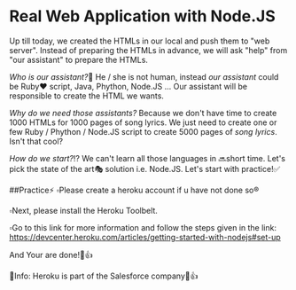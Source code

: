 # Real Web Application with Node.JS

Up till today, we created the HTMLs in our local and push them to "web server".
Instead of preparing the HTMLs in advance, we will ask "help" from "our assistant" to prepare the HTMLs.

_Who is our assistant?_:bust_in_silhouette:
He / she is not human, instead _our assistant_ could be Ruby:heart: script, Java, Phython, Node.JS ... 
Our assistant will be responsible to create the HTML we wants.

_Why do we need those assistants?_
Because we don't have time to create 1000 HTMLs for 1000 pages of song lyrics. We just need to create one or few Ruby / Phython / Node.JS script to create 5000 pages of _song lyrics_.
Isn't that cool?

_How do we start?_:interrobang:
We can't learn all those languages in :soon:short time. Let's pick the state of the art:performing_arts: solution i.e. Node.JS.
Let's start with practice!:white_check_mark:

##Practice:zap:
:white_small_square:Please create a heroku account if u have not done so:registered:

:white_small_square:Next, please install the Heroku Toolbelt.

:white_small_square:Go to this link for more information and follow the steps given in the link:  https://devcenter.heroku.com/articles/getting-started-with-nodejs#set-up

And Your are done!:100::+1:

:thought_balloon:Info: Heroku is part of the Salesforce company:clap::+1:
